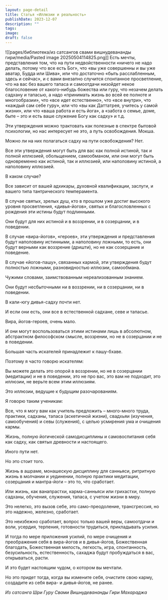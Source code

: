 ```yaml
---
layout: page-detail
title: Статья «Иллюзии и реальность»
publishDate: 2023-12-07
description: ""
tags: 
image: 
draft: false
---
```

![[pages/библиотека/из сатсангов свами вишнудевананды гири/media/Pasted image 20250504114825.png]]
 Есть мечты, представления том, что на пути недвойственности «ничего не надо делать, потому что все есть Бог», что «вы уже совершенны и вы уже аватар, Будда или Шива», или что достаточно «быть расслабленным, здесь и сейчас», и с вами внезапно случится спонтанное просветление, что на вас без вашего тапаса и самоотдачи низойдет некое благословение от какого-нибудь божества или гуру, что незачем делать садхану и тапасью, а надо «принимать жизнь во всей ее полноте и многообразии», что «все идет естественно», что «все внутри», что «каждый сам себе гуру», или что «вы как Даттатрея, учитесь у самой жизни», или что «ваша работа и есть йога», а «забота о семье, доме, быте – это и есть ваше служение Богу как садху» и т.д.

 Эти утверждения можно трактовать как полезные в спектре бытовой психологии, но нас интересует не это, а путь освобождения. Мокша.

 Можно ли на них полагаться садху на пути освобождения? Нет.

 Все эти утверждения могут быть для вас как полной истиной, так и полной иллюзией, обольщением, самообманом, или они могут быть одновременно как истиной, так и иллюзией, или наполовину истиной, а наполовину иллюзией.

 В каком случае?

 Все зависит от вашей адхикары, духовной квалификации, заслуги, и вашего типа тантрического темперамента.

 В случае святых, зрелых душ, кто в прошлом уже достиг высокого уровня просветления, «дивья-йогов», святых и благословленных с рождения эти истины будут подлинными.

 Они будут для них истиной и в воззрении, и в созерцании, и в поведении.

 В случае «вира-йогов», «героев», эти утверждения и представления будут наполовину истинными, а наполовину ложными, то есть, они будут верными как воззрение (дришти), но не как созерцание и поведение.

 В случае «йогов-пашу», связанных кармой, эти утверждения будут полностью ложными, разновидностью иллюзии, самообмана.

 Чужими словами, заимствованным нереализованным знанием.

 Они будут несбыточными ни в воззрении, ни в созерцании, ни в поведении.

 В кали-югу дивья-садху почти нет.

 И если они есть, они все в естественной садхане, севе и тапасье.

 Вира, йогов-героев, очень мало.

 И они могут воспользоваться этими истинами лишь в абсолютном, абстрактном философском смысле, воззрении, но не в созерцании и не в поведении.

 Большая часть искателей принадлежит к пашу-бхаве.

 Поэтому я часто говорю искателям:

 Вы можете делать это опорой в воззрении, но не в созерцании (медитации) и не в поведении, это не про вас, это вам не подходит, это иллюзии, не верьте всем этим иллюзиям.

 Это иллюзии, ведущие к будущим разочарованиям.

 Я говорю таким ученикам:

 Все, что я могу вам как учитель предложить – много-много труда, практики, садханы, тапаса (аскетичной жизни), свадхьяи (изучения, самообучения) и севы (служения), с целью усмирения ума и очищения кармы.

 Жизнь, полную йогической самодисциплины и самовоспитания себя как садху, как святых древности и настоящего.

 Иного пути нет.

 Но это стоит того.

 Жизнь в ашраме, монашескую дисциплину для санньяси, ритритную жизнь в молчании и уединении, полную практики медитации, созерцания и мантра-йоги – это то, что сработает.

 Или жизнь, как ванапрастхи, карма-санньяси или грихастхи, полную садханы, обучения, служения, тапаса, с учетом жизни в миру.

 Это нелегко, это вызов себе, это само-преодоление, трансгрессия, но это надежно, железно, сработает.

 Это неизбежно сработает, вопрос только вашей веры, самоотдачи и воли, усердия, терпения, готовности трудиться, прикладывать усилия.

 И тогда по мере приложения усилий, по мере очищения и преображения себя в вира-йогов и в дивья-йогов, Божественная благодать, Божественная милость, легкость, игра, спонтанность, безусильность, естественность, сахаджа будут пробуждаться в вас, открываться, расти.

 И это будет настоящим чудом, о котором вы мечтали.

 Но это придет тогда, когда вы измените себя, очистите свою карму, создадите из себя вира- и дивья-йогов, не ранее.

*Из сатсанга Шри Гуру Свами Вишнудевананды Гири Махараджа*